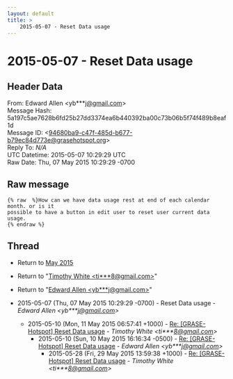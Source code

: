 ```yaml
---
layout: default
title: >
    2015-05-07 - Reset Data usage
---
```


# 2015-05-07 - Reset Data usage

## Header Data

From: Edward Allen \<yb***j@gmail.com\><br>
Message Hash: 5a197c5ae7628b6fd25b27dd3374ea6b440392ba00c73b06b5f74f489b8eaf1d<br>
Message ID: \<94680ba9-c47f-485d-b677-b79ec84d773e@grasehotspot.org\><br>
Reply To: _N/A_<br>
UTC Datetime: 2015-05-07 10:29:29 UTC<br>
Raw Date: Thu, 07 May 2015 10:29:29 -0700<br>

## Raw message

```
{% raw  %}How can we have data usage rest at end of each calendar month. or is it 
possible to have a button in edit user to reset user current data usage.
{% endraw %}
```

## Thread

+ Return to [May 2015](/archive/2015/05)

+ Return to "[Timothy White <ti***8<span>@</span>gmail.com>](/authors/ti___8_at_gmail_com)"
+ Return to "[Edward Allen <yb***j<span>@</span>gmail.com>](/authors/yb___j_at_gmail_com)"

+ 2015-05-07 (Thu, 07 May 2015 10:29:29 -0700) - Reset Data usage - _Edward Allen \<yb***j@gmail.com\>_
  + 2015-05-10 (Mon, 11 May 2015 06:57:41 +1000) - [Re: [GRASE-Hotspot] Reset Data usage](/archive/2015/05/b684ba01a80a556e87eaefc8b11f291af7eac744b1960608bf54652991efcac9) - _Timothy White \<ti***8@gmail.com\>_
    + 2015-05-10 (Sun, 10 May 2015 16:16:34 -0500) - [Re: [GRASE-Hotspot] Reset Data usage](/archive/2015/05/577b966df3d5ddcd379218b9501b661da0c8d7dbc7410dab43c87ba60759f6f6) - _Edward Allen \<yb***j@gmail.com\>_
      + 2015-05-28 (Fri, 29 May 2015 13:59:38 +1000) - [Re: [GRASE-Hotspot] Reset Data usage](/archive/2015/05/4cc65072e42bd1fba531e25d46895b87aab61a7fe6d2b5276b044379dbecd63a) - _Timothy White \<ti***8@gmail.com\>_

